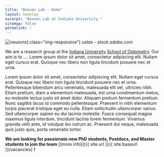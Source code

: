 ```yaml
---
title: "Bonnen Lab - Home"
layout: homelay
excerpt: "Bonnen Lab at Indiana University."
sitemap: false
permalink: /
---
```


![neurons]({{site.url}}{{site.baseurl}}/images/neurons.jpeg){:class="img-responsive"} 
*ustas - stock.adobe.com*


We are a research group at the [Indiana University](https://www.indiana.edu/) [School of Optometry](https://optometry.iu.edu/). Our aim is to .... Lorem ipsum dolor sit amet, consectetur adipiscing elit. Nullam eget cursus erat. Quisque nec libero non ligula tincidunt posuere nec et urna.  


Lorem ipsum dolor sit amet, consectetur adipiscing elit. Nullam eget cursus erat. Quisque nec libero non ligula tincidunt posuere nec et urna. Pellentesque bibendum arcu venenatis, malesuada elit vel, ultricies nibh. Etiam pretium, diam a elementum malesuada, est urna condimentum metus, eu molestie lectus justo sit amet dolor. Aliquam pretium fermentum pretium. Nunc sagittis lacus id commodo pellentesque. Praesent in nibh elementum turpis placerat tristique eget eu nulla. Etiam sollicitudin ullamcorper varius. Sed ullamcorper sapien eu dui lacinia molestie. Fusce consequat magna maximus ligula interdum, tincidunt lacinia lorem fermentum. Vivamus gravida velit ante, id volutpat leo rutrum ac. Praesent dui neque, malesuada quis justo quis, porta venenatis tortor. 

<!-- <ul>
  {% for post in site.posts %}
    <li>
      <a href="{{ post.url }}">{{ post.title }}</a>
    </li>
  {% endfor %}
</ul>
 -->

 **We are  looking for passionate new PhD students, Postdocs, and Master students to join the team** [(more info)]({{ site.url }}{{ site.baseurl }}/vacancies) **!**


<!-- We are grateful for funding from Leiden University, [NWO](www.nwo.nl) ([Vidi talent scheme](http://www.nwo.nl/en/research-and-results/programmes/Talent+Scheme) and the [Frontiers in Nanoscience program](https://www.universiteitleiden.nl/en/research/research-projects/science/frontiers-of-nanoscience-nanofront)), and from an [ERC starting grant](https://erc.europa.eu/funding/starting-grants). -->

<!-- <figure class="fourth">
  <img src="{{ site.url }}{{ site.baseurl }}/images/logopic/Logo_Leiden.jpg" style="width: 210px">
  <img src="{{ site.url }}{{ site.baseurl }}/images/logopic/Logo_Nanofront.jpg" style="width: 110px">
  <img src="{{ site.url }}{{ site.baseurl }}/images/logopic/Logo_NWO.jpg" style="width: 120px">
  <img src="{{ site.url }}{{ site.baseurl }}/images/logopic/Logo_ERC.jpg" style="width: 110px">
</figure> -->

